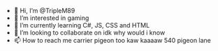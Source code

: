 - 👋 Hi, I’m @TripleM89
- 👀 I’m interested in gaming
- 🌱 I’m currently learning C#, JS, CSS and HTML
- 💞️ I’m looking to collaborate on idk why would i know
- 📫 How to reach me carrier pigeon too kaw kaaaaw 540 pigeon lane

<!---
TripleM89/TripleM89 is a ✨ special ✨ repository because its `README.md` (this file) appears on your GitHub profile.
You can click the Preview link to take a look at your changes.
--->
